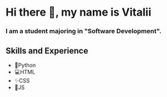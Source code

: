 # Hi there 👋, my name is Vitalii
### I am a student majoring in "Software Development".

## Skills and Experience
* 🐍Python 
* 💻HTML
* ✨CSS
* 🧩JS
